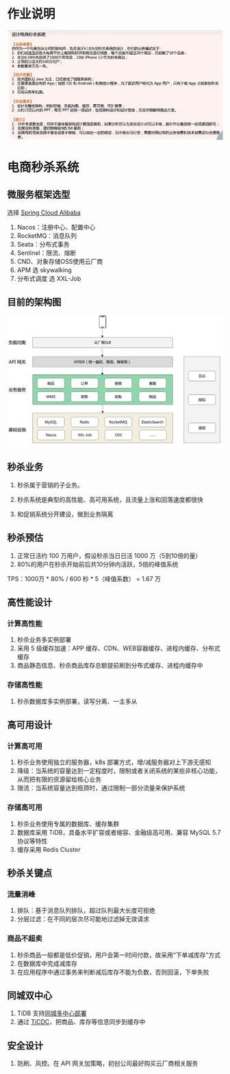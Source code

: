 # 作业说明

<img src="作业.png" alt="作业" style="zoom:60%;" />

# 电商秒杀系统

## 微服务框架选型

选择 [Spring Cloud Alibaba](https://github.com/alibaba/spring-cloud-alibaba/blob/master/README-zh.md)

1. Nacos：注册中心、配置中心
2. RocketMQ：消息队列
3. Seata：分布式事务
4. Sentinel：限流、熔断
5. CND、对象存储OSS使用云厂商
6. APM 选 skywalking
7. 分布式调度 选 XXL-Job

## 目前的架构图

<img src="电商架构图.png" alt="电商架构图" style="zoom:60%;" />

## 秒杀业务

1. 秒杀属于营销的子业务。

2. 秒杀系统是典型的高性能、高可用系统，且流量上涨和回落速度都很快
3. 和促销系统分开建设，做到业务隔离

## 秒杀预估

1. 正常日活约 100 万用户，假设秒杀当日日活 1000 万（5到10倍的量）
2. 80%的用户在秒杀开始前后共10分钟内活跃，5倍的峰值系统

TPS：1000万 * 80% / 600 秒 * 5（峰值系数） = 1.67 万

## 高性能设计

### 计算高性能

1. 秒杀业务多实例部署
2. 采用 5 级缓存加速：APP 缓存、CDN、WEB容器缓存、进程内缓存、分布式缓存
3. 商品静态信息、秒杀商品库存总额提前刷到分布式缓存、进程内缓存中

### 存储高性能

1. 秒杀数据库多实例部署，读写分离、一主多从

## 高可用设计

### 计算高可用

1. 秒杀业务使用独立的服务器，k8s 部署方式，增/减服务器对上下游无感知
2. 降级：当系统的容量达到一定程度时，限制或者关闭系统的某些非核心功能，从而把有限的资源留给核心业务
3. 限流：当系统容量达到瓶颈时，通过限制一部分流量来保护系统

### 存储高可用

1. 秒杀业务使用专属的数据库、缓存集群
2. 数据库采用 TiDB，具备水平扩容或者缩容、金融级高可用、兼容 MySQL 5.7 协议等特性
3. 缓存采用 Redis Cluster

## 秒杀关键点

### 流量消峰

1. 排队：基于消息队列排队，超过队列最大长度可拒绝
2. 分层过滤：在不同的层次尽可能地过滤掉无效请求

### 商品不超卖

1. 秒杀商品一般都是低价促销，用户会第一时间付款，故采用“下单减库存”方式
2. 在数据库中完成减库存
3. 在应用程序中通过事务来判断减后库存不能为负数，否则回滚，下单失败

## 同城双中心

1. TiDB 支持[同城多中心部署](https://docs.pingcap.com/zh/tidb/stable/multi-data-centers-in-one-city-deployment)
2. 通过 [TiCDC](https://docs.pingcap.com/zh/tidb/stable/ticdc-overview)，把商品、库存等信息同步到缓存中

## 安全设计

1. 防刷、风控。在 API 网关加策略，初创公司最好购买云厂商相关服务
